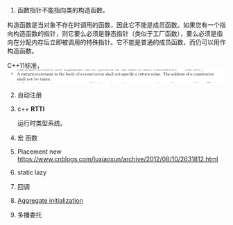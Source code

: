 1.  函数指针不能指向类的构造函数。

   构造函数是当对象不存在时调用的函数，因此它不能是成员函数。如果您有一个指向构造函数的指针，则它要么必须是静态指针（类似于工厂函数），要么必须是指向在分配内存后立即被调用的特殊指针。它不能是普通的成员函数，而仍可以用作构造函数。

   C++11标准，![如图](https://github.com/whukxggx/ue4_doc/blob/master/c++12.1.png?raw=true)

2. 自动注册

3. c++ **RTTI**

   运行时类型系统。

4. 宏 函数

5. Placement new   https://www.cnblogs.com/luxiaoxun/archive/2012/08/10/2631812.html

6. static lazy

7. 回调

8. [Aggregate initialization](https://en.cppreference.com/w/cpp/language/aggregate_initialization)

9. 多播委托